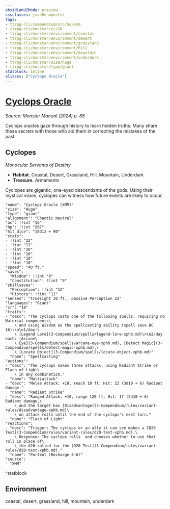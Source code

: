 ```yaml
---
obsidianUIMode: preview
cssclasses: json5e-monster
tags:
- ttrpg-cli/compendium/src/5e/xmm
- ttrpg-cli/monster/cr/10
- ttrpg-cli/monster/environment/coastal
- ttrpg-cli/monster/environment/desert
- ttrpg-cli/monster/environment/grassland
- ttrpg-cli/monster/environment/hill
- ttrpg-cli/monster/environment/mountain
- ttrpg-cli/monster/environment/underdark
- ttrpg-cli/monster/size/huge
- ttrpg-cli/monster/type/giant
statblock: inline
aliases: ["Cyclops Oracle"]
---
```

# [Cyclops Oracle](3-Compendium\bestiary\giant/cyclops-oracle-xmm.md)
*Source: Monster Manual (2024) p. 88*  

Cyclops oracles gaze through history to learn hidden truths. Many share these secrets with those who aid them in correcting the mistakes of the past.

## Cyclopes

*Monocular Servants of Destiny*

- **Habitat.** Coastal, Desert, Grassland, Hill, Mountain, Underdark  
- **Treasure.** Armaments  

Cyclopes are gigantic, one-eyed descendants of the gods. Using their mystical vision, cyclopes can witness how future events are likely to occur.

```statblock
"name": "Cyclops Oracle (XMM)"
"size": "Huge"
"type": "giant"
"alignment": "Chaotic Neutral"
"ac": !!int "16"
"hp": !!int "207"
"hit_dice": "18d12 + 90"
"stats":
- !!int "22"
- !!int "11"
- !!int "20"
- !!int "16"
- !!int "18"
- !!int "10"
"speed": "40 ft."
"saves":
  "Wisdom": !!int "8"
  "Constitution": !!int "9"
"skillsaves":
  "Perception": !!int "12"
  "History": !!int "11"
"senses": "truesight 30 ft., passive Perception 22"
"languages": "Giant"
"cr": "10"
"traits":
- "desc": "The cyclops casts one of the following spells, requiring no Material components\
    \ and using Wisdom as the spellcasting ability (spell save DC 16):\n\n1/day:\
    \ [Legend Lore](3-Compendium/spells/legend-lore-xphb.md)\n\n2/day each: [Arcane\
    \ Eye](3-Compendium/spells/arcane-eye-xphb.md), [Detect Magic](3-Compendium/spells/detect-magic-xphb.md),\
    \ [Locate Object](3-Compendium/spells/locate-object-xphb.md)"
  "name": "Spellcasting"
"actions":
- "desc": "The cyclops makes three attacks, using Radiant Strike or Flash of Light\
    \ in any combination."
  "name": "Multiattack"
- "desc": "Melee Attack: +10, reach 10 ft. Hit: 22 (3d10 + 6) Radiant damage."
  "name": "Radiant Strike"
- "desc": "Ranged Attack: +10, range 120 ft. Hit: 17 (2d10 + 6) Radiant damage,\
    \ and the target has [Disadvantage](3-Compendium/rules/variant-rules/disadvantage-xphb.md)\
    \ on attack rolls until the end of the cyclops's next turn."
  "name": "Flash of Light"
"reactions":
- "desc": "Trigger: The cyclops or an ally it can see makes a [D20 Test](3-Compendium/rules/variant-rules/d20-test-xphb.md).\
    \ Response: The cyclops rolls  and chooses whether to use that roll in place of\
    \ the d20 rolled for the [D20 Test](3-Compendium/rules/variant-rules/d20-test-xphb.md)."
  "name": "Portent (Recharge 4-6)"
"source":
- "XMM"
```
^statblock

## Environment

coastal, desert, grassland, hill, mountain, underdark